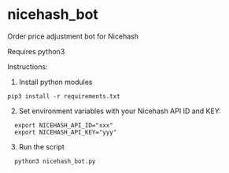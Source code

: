 # nicehash_bot
Order price adjustment bot for Nicehash

Requires python3

Instructions:

1) Install python modules
```
pip3 install -r requirements.txt
```

2) Set environment variables with your Nicehash API ID and KEY:
```
  export NICEHASH_API_ID="xxx"
  export NICEHASH_API_KEY="yyy"
```

3) Run the script
```
  python3 nicehash_bot.py
```
